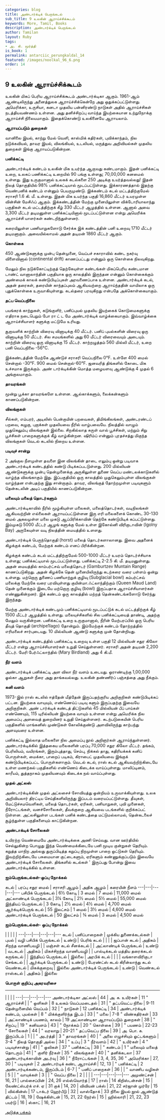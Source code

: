 ```yaml
---
categories: blog
title: அண்டார்க்டிக் பெருங்கடல்
sub_title: 9 உலகின் ஆராய்ச்சிக்கூடம்
keywords: More, Tamil, Books
description: அண்டார்க்டிக் பெருங்கடல்
author: Tamilan
layout: Ruby
tags:
- அ. கி. மூர்த்தி
is_book: 1
permalink: antarciic_perungkaldal_14
featured: /images/noolkal_96_6.png
order: 14
---
```



## 9 உலகின் ஆராய்ச்சிக்கூடம்

உலகின் மிகப் பெரிய ஆராய்ச்சிக்கூடம் அண்டார்க்டிகா ஆகும். 1961-ஆம் ஆண்டிலிருந்து அனைத்துலக ஆராய்ச்சிக்கென்றே அது ஒதுக்கப்பட்டுள்ளது. அமெரிக்கா, உருசியா, கனடா முதலிய பன்னிரண்டு நாடுகள் அதில் ஆராய்ச்சிகள் நடத்தியவண்ணம் உள்ளன. அது தனிச்சிறப்பு வாய்ந்த இயற்கையான உற்றுநோக்கு ஆராய்ச்சி நிலையமாகும். இதைக்கொண்டு உலகினையே ஆராயலாம்.

**ஆராயப்படும் துறைகள்**

வானிலை இயல், காற்று மேல் வெளி, காஸ்மிக் கதிர்கள், புவிக்காந்தம், நில நடுக்கவியல், தாவர இயல், விலங்கியல், உடலியல், மருத்துவ அறிவியல்கள் முதலிய துறைகள் இங்கு ஆராயப்படுகின்றன.

**பனிக்கட்டி**

அண்டார்க்டிக் கண்டம் உலகின் மிக உயர்ந்த ஆறாவது கண்டமாகும். இதன் பனிக்கட்டி உறை, உலகப் பணிக்கட்டி உறையில் 90 பங்கு உள்ளது; 70,00,000 கனமைல் உள்ளது. இது உருகுமானால் உலகக் கடல்களை 250 அடிக்கு உயர்த்தவல்லது! இதன் நிலத் தொகுதியில் 98% பனிக்கட்டியால் மூடப்பட்டுள்ளது. இக்காரணத்தால் இதற்கு வெண்பனிக் கண்டம் என்னும் பெயருமுண்டு. இக்கண்டம் கடல் மட்டத்திற்குமேல் சராசரி 1.6 கி. மீ. உள்ளது. இதன் மிக உயர்ந்த பகுதி 16,860 மீட்டர் உயரமுள்ள வின்சின் மேசிஃப் ஆகும். இக்கண்டத்தின் மேற்கு முனையிலுள்ள விக்டோரியாலாந்து பகுதிகள் கடல் மட்டத்திற்குக் கீழ் 330 மீட்டர் ஆழத்தில் உள்ளன. ஆனால் அவை 3,300 மீட்டர் தடிமனுள்ள பனிக்கட்டியினால் மூடப்பட்டுள்ளன என்று அமெரிக்க ஆராய்ச்சி யாளர்கள் கண்டறிந்துள்ளனர்.

கரையிலுள்ள பணியாறுகளோடு சேர்க்க இக் கண்டத்தின் பனி உறைவு 1710 மீட்டர் தடிமனாகும். அவையில்லாமல் அதன் தடிமன் 1860 மீட்டர் ஆகும்.

**கொள்கை**

450 ஆண்டுகளுக்கு முன்பு தென்முனை, வெப்பச் சகாராவில் கண்ட நகர்வு விளைவினால் (continental drift) காணப்பட்டது என்னும் ஒரு கொள்கை நிலவுகிறது.

மேலும் நில நடுக்கோட்டிற்குத் தெற்கேயுள்ள கண்டங்கள் மிகப்பெரிய கண்டமான டாண்ட் வானாலாந்தின் பகுதியாக ஒரு காலத்தில் இருந்தன என்னும் கொள்கைக்கும் அண்மைக் காலக் கண்டுபிடிப்புகள் அரவணைப்பாக உள்ளன. அண்டார்க்டிக் கடல், அதன் தரைகள், தரையின் காந்தப்புலம் ஆகியவற்றை ஆராய்ந்ததின் வாயிலாக ஒரு புதுக்கொள்கை உருவாகியுள்ளது. கடல்தரை பரவுகிறது என்பதே அக்கொள்கையாகும்.

**தட்ப வெப்பநிலை**

பயங்கரக் காற்றுகள், கடுங்குளிர், பனிப்புயல் முதலிய இயற்கைக் கொடுமைகளுக்கு எதிராக நடைபெறும் போ ரா ட் ட மே அண்டார்க்டிக் வாழ்க்கையாகும். இவ்வாழ்க்கை ஆராய்ச்சியாளர் களுக்கு மட்டுமே உரியது.

சூறாவளிக் காற்றின் விரைவு வினாடிக்கு 40 மீட்டர். பனிப் புயல்களின் விரைவு ஒரு வினாடிக்கு 50 மீட்டர். சில சமயங்களில் அது 60 மீட்டர் விரைவையும் அடையும். காற்றின் விரைவு ஒரு வினாடிக்கு 15 மீட்டர். காற்றழுத்தம் 560 மில்லி மீட்டர், உறை பனி வெப்பநிலை -56°C.

இக்கண்டத்தின் மேற்கே ஆண்டுச் சராசரி வெப்பநிலை 0°F. உள்ளே 400 மைல் சென்றால் -30°F. 900 மைல் சென்றால்-60°F. ஜனவரித் திங்களில் கோடை மிக உச்சமாக இருக்கும். அண் டார்க்டிக்கின் மொத்த மழையளவு ஆண்டுக்கு 4 முதல் 6 அங்குலமாகும்.

**தாவரங்கள்**

மூன்று பூக்கா தாவரங்களே உள்ளன. ஆல்காக்களும், லைக்கன்களும் காணப்படுகின்றன.

**விலங்குகள்**

சீல்கள், எம்பரர், அடிலிஸ் பென்குயின் பறவைகள், திமிங்கிலங்கள், அண்டரண்டப் பறவை, கழுகு, புறாக்கள் முதலியவை நீரில் வாழ்பவையே. நிலத்தில் வாழும் முதுகெலும்பு விலங்குகள் இல்லை. சிறகில்லாத சுருள் வால் பூச்சிகள், மற்றும் சிறு பூச்சிகள் பாறைகளுக்குக் கீழ் வாழ்கின்றன. ஷிரிம்ப் என்னும் புரதச்சத்து மிகுந்த விலங்குகள் வெடல் கடலில் நிறைய உள்ளன.

**படிவுச் சான்று**

2 அங்குல நீளமுள்ள தவளை இன விலங்கின் தாடை எலும்பு ஒன்று படிவாக அண்டார்க்டிக் கண்டத்தில் கண்டு பிடிக்கப்படடுள்ளது. 200 மில்லியன் ஆண்டுகளுக்கு முன்பு தென்முனைக்கு அருகிலுள்ள துணை வெப்ப மண்டலக்காடுகளில் வாழ்ந்த விலங்காகும் இது. இப்பகுதியில் ஒரு காலத்தில் முதுகெலும்புள்ள விலங்குகள் வாழ்ந்தன என்பதற்கு இது சான்றாகும். தாவர, விலங்குத் தோற்றமுள்ள படிவுகளும் தென்கடலின் அடிப் பகுதியில் காணப்படுகின்றன.

**மலையும் மலைத் தொடர்களும்**

அண்டார்க்டிகாவில் நீரில் மூழ்கியுள்ள மலைகள், மலைத்தொடர்கள், வடிநிலங்கள் ஆகியவற்றின் எல்லைகள் ஆராயப்பட்டுள்ளன இரு எரி மலைகளைக் கொண்ட 30-130 மைல் அகலமுள்ள மலை முகடு ஆப்பிரிக்காவின் தெற்கே கண்டுபிடிக் கப்பட்டுள்ளது. இம்முகடு 5000 மீட்டர் ஆழங் களுக்கு மேல் உள்ள இகோல்னி விரிகுடாவின் (Igolny Bay) அருகேயுள்ள வடி நிலத்தின் மையத்தில் உளளது.

அண்டார்க்டிக் பெருந்தொகுதி (horst) மலைத் தொடர்களாலானது. இவை அதனைக் கிழக்குக் கண்டம், மேற்குக் கண்டம் எனப் பிரிக்கின்றன.

கிழக்குக் கண்டம் கடல் மட்டத்திற்குமேல் 500-1000 மீட்டர் உயரம் தொடர்ச்சியாக உள்ளது; பனிக்கட்டியால் மூடப்பட்டுள்ளது. பனிக்கட்டி 2-2.5 கி. மீ. தடிமனுள்ளது. அதன் மையத்தில் காம்பர்ட்சவ் மலைத்தொடர் (Gamburtzev Muntain Range) காணப்படுகிறது. அதன் கிழக்கே தென் முனையிலிருந்து கடற்கரை வரை பள்ளம் ஒன்று உள்ளது. மற்றொரு துணைப் பணியாற்றுக் குழிவு (Subglacial bowl) கம்பர்ட்சவ் மலைக்கு மேற்கே வரை பரவியுள்ளது குயின்மா.ஃட்லாந்திற்கும் (Queen Maud Land) தென் முனைக்கும் இடையே மற்றொரு குழிவு (bowl) இருப்பதாக ஆராய்ச்சியாளர்கள் எண்ணுகின்றனர். இக் கண்டம் ஒரு காலத்தில் மற்றத் தென்கண்டங்களோடு சேர்ந்து இருந்தது.

மேற்கு அண்டார்க்டிக் கண்டமும் பனிக்கட்டியால் மூடப்பட்டுக் கடல் மட்டத்திற்குக் கீழ் 1500 மீட்டர் ஆழத்தில் உள்ளது. மலையுச்சிகளில் சில பனிக்கட்டியைத் தாண்டி, அதற்கு மேலும் வருகின்றன. பனிக்கட்டி உறை உருகுமானால், நீரின் மேற்பரப்பில் ஒரு பெரிய தீவுத் தொகுதி (archipe1lago) தோன்றும். இம்மேற்குக் கண்டம் தோற்றத்தில் எரிமலைச் சார்புடையது. 10 மில்லியன் ஆண்டு களுக்கு முன் தோன்றியது.

அண்டார்க்டிக் கண்டத்தில் பனிக்கட்டி உறைவு உள்ள பகுதி 12 மில்லியன் சதுர கிலோ மீட்டர் என்று ஆராய்ச்சியாளர்கள் உறுதி செய்துள்ளனர். சராசரி அதன் தடிமன் 2,200 மீட்டர். மேரி பேர்ஃட்லாந்தில் (Mary Birdland) அது 4 கி.மீ.

**நீர் வளம்**

அண்டார்க்டிக் பனிக்கட்டி அள விலா நீர் வளம் உடையது. ஓராண்டிற்கு 1,00,000 ஓல்கா ஆறுகள் நீரை அது தாங்கவல்லது. உலகின் தண்ணிர்ப் பஞ்சத்தை அது நீக்கும்.

**கனி வளம்**

1973-இல் ராஸ் கடலில் ஈத்தேன் மீத்தேன் இருப்பதற்குரிய அறிகுறிகள் கண்டுபிடிக்கப் பட்டன. இயற்கை வாயுவும், எண்ணெய்ப் படிவு களும் இருப்பதற்கு இவையே அறிகுறிகள். அண் டார்க்டிக் கண்டத் திட்டுகளில் 45 மில்லியன் பீப் பாய்கள் எண்ணெயும், 115 டிரில்லியன் இயற்கை வாயும் உள்ளன என்று அமெரிக்க நில அமைப்பு அளவைத் துறையினர் உறுதி செய்துள்ளனர். கடற்படுகையின் பெரிய பகுதிகளில் மாங்கனிஸ் முண்டுகள் கோலிக்குண்டு அளவிலிருந்து காற்பந்து அளவுவரை உள்ளன.

பனிக்கட்டி இல்லாத மலைகளை நில அமைப்பு நூல் அறிஞர்கள் ஆராய்ந்துள்ளனர். அண்டார்க்டிக்கில் இத்தகைய மலைகளின் பரப்பு 70,000 சதுர கிலோ மீட்டர். தங்கம், பெரிலியம், வயிரங்கள், இரும்புத்தாது, செம்பு, நிக்கல் தாது, கதிரியக்கக் கனிப் பொருள்கள், மைக்கா, பாறைப் படிகம், கிராபைட் முதலியவை இங்குக் கண்டுபிடிக்கப்பட்ட பொருள்களாகும். வெடல் கடல், ராஸ் கடல் ஆகியவற்றிற்கிடையே உள்ள மணற்கல் பகுதிகளில் எண்ணெய் கிடைக்க வாய்ப்புள்ளது. மாலிப்டினம், காரீயம், துத்தநாகம் முதலியனவும் கிடைக்க நல் வாய்ப்புள்ளது.

**முதல் அட்லஸ்**

அண்டார்க்டிக்கின் முதல் அட்லசைச் சோவியத்து ஒன்றியம் உருவாக்கியுள்ளது. உலக அறிவியலார் திரட்டிய செய்திகளிலிருந்து இப்படம் வரையப்பட்டுள்ளது. தீவுகள், மேட்டுச்சமவெளிகள், மலைத் தொடர்கள், ஏரிகள், பனியாறுகள், புவி முனைகள், நீரோட்டங்கள், வனச்சோலைகள், தீவக்குறை ஆகியவை படங்களில் குறிக்கப்பட் டுள்ளன. அட்லசிலுள்ள படங்கள் பனிக் கண்டத்தை மட்டுமல்லாமல், தென்கடலைச் சூழ்ந்துள்ள பகுதிகளையும் காட்டுகின்றன.

**அண்டாக்டிக் சோலைகள்**

உயிரற்ற வெண்மையே அண்டார்க்டிக்கை அணி செய்வது. வான ஊர்தியில் செல்லுகின்ற பொழுது இந்த வெண்மைக்கிடையே பனி மூடிய குன்றுகள் தெரியும். கறுத்த மாநிற அல்லது துருப்பிடித்த கறுப்பு நிறமுள்ள பாறை ஒட்டுகள் தெரியும். இவற்றிற்கிடையே பசுமையான குட்டைகளும், ஏரிகளும் கண்ணுக்குப்படும் இவையே அண்டார்க்டிக் சோலைகள். திங்களில் கடல்கள் ' இருப்பது போன்று இவை அண்டார்க்டிக்கில் உள்ளன.

**ஐம்பெருங்கடல்கள்-ஒப்பு நோக்கல்**

கடல் | பரப்பு சதுர மைல் | சராசரி ஆழம் | அதிக ஆழம் | கரையின் நீளம் \---|---|---|---|--- பசிபிக் பெருங்கடல் | 6½ கோடி | 3 மைல் | 7 மைல் | 11,000 மைல் அட்லாண்டிக் பெருங்கடல் | 3¼ கோடி | 2½ மைல் | 5½ மைல் | 55,000 மைல் இந்தியப் பெருங்கடல் | 3 கோடி | 2½ மைல் | 4½ மைல் | 4,700 மைல் ஆர்க்டிக்பெருங் கடல் | 55 இலட்சம் | 1 மைல் | 3½ மைல் | 4,600 மைல் அண்டார்க்டிக் பெருங்கடல் | 50 இலட்சம் | ¾ மைல் | 3 மைல் | 4,500 மைல்

**ஐம்பெருங்கடல்கள்- ஒப்பு நோக்கல்**

| | | | | \---|---|---|---|---|--- கடல் | பனிப்பாறைகள் | முக்கிய துணைக்கடல்கள் | புயல் | வழி பசிபிக் பெருங்கடல் | உண்டு | பெரிங் கடல் | | | | ஜப்பான் கடல் | அதிகம் | சிறந்த வாணிபவழி | | மஞ்சள் கடல் சீனக்கடல் | | அட்லாண்டிக் பெருங்கடல் | உண்டு | வடகடல் | அதிகம் | மிகச்சிறந்த வாணிபவழி | | பால்டிக்கடல் மத்திய தரைக்கடல் கருங்கடல் | | இந்தியப் பெருங்கடல் | இல்லை | அரபிக் கடல் | | | | வங்காளவிரிகுடா செங்கடல் | | ஆர்க்டிக் பெருங்கடல் | உண்டு | பேரண்ட்ஸ் கடல் கிரீன்லாந்து கடல் வெண்கடல் | மிகக்குறைவு | இல்லை அண்டார்க்டிக் பெருங்கடல் | உண்டு | வெண்கடல் ராஸ்கடல் | அதிகம் | இல்லை

**பொருள் குறிப்பு அகரவரிசை**

* * *

| | | | \---|---|---|---|--- அண்டார்க்டிகா அட்லஸ் | 44 | அ. க. உயிர்கள் | 11 " ஆராய்ச்சி | | " ஒளிகள் | 8 உலகம் வெப்பமடைதல் | 31 | " தட்பவெட்ப நிலை | 9-11 தென்முனையில் வெப்பம் | 32 | " நாடுகள் | 12 பனிக்கட்டி | 34 | அண்டார்க்டிக் கண்டம், புயல்கள் | 8 " மிக்க்குளிர்ந்த இடம் | 33 | " மலை | 7-8 " விண்கதிர்கள் | 33 | அட்லாண்டிக் பயணம், காலம் | 19 அட்லாண்டிகா ஆராயப்படும் துறைகள் | 38 | " சிறப்பு | 19 " கனிவளம் | 43 | " நோக்கம் | 20 " கொள்கை | 39 | " பயணம் | 22-23 " சோலைகள் | 44 | " வரலாறு | 20-21 " தட்பவெட்ப நிலை | 39 | அ. பொ. க. இருப்பிடம் | 1 | | " அடர்த்தி | 3 " தாவரங்கள் | 40 | " அலை எழுச்சியும் ஓட்டங்களும் | 3-4 " நிலத் தொகுதி அல்ல | 34 | " உப்பு | 3 " நீர்வளம் | 42 | " உயிர்கள் | 4 " படிவுச்சான்று | 41 | " ஒலிகள் | 37 " பனிக்கட்டி | 38 | " கண்டம் | 1 " மலையும் மலைத் தொடரும் | 41 | " குளிர் நீர்கள் | 35 " விலங்குகள் | 40 | " தனிக்கடலா | 37 அண்டார்டிக்காவின் அடர்வு | 36 | " நீரோட்டங்கள் | 3, 4, 35, 36 " அமெரிக்கா | 27, 30 | " படிவுகள் | 2 அண்டார்டிக் கண்ட ஆராய்ச்சி | 12, 13 | " பனிக்கட்டி | 2 அண்டார்டிக்கண்டம், இருப்பிடம் | 6-7 | " பனிப் பாறைகள் | 36 | | " வாணிப வழிகள் | 5 | | " வாயுக்கள் | 3 | | " வெப்ப நிலை | 2 | | | | \---|---|---|---|--- அமுண்ட்சன் | 16, 21 | பால்சைப்பின் | 24, 26 எல்ஸ்வொர்த் | 17 | ராஸ் | 14 கிறிஸ்டன்சன் | 15 | லேண்ட்ஸ்பர்க் எச். ஏ | 31 குக் | 14, 20 | விவியன் பக்ஸ் | 21, 22 சர்ஜான் முர்ரே | 15 | வில்கின்ஸ் | 17 டாக்டர் ஹெர்பீடு | 32 | வாஸ்தோக் | 33 நிலை இயல் நூல் ஆண்டுத் திட்டம் | 18, 19 | ஷேக்கிள்டன் | 15, 21, 22 நேர்ஸ் | 15 | ஹில்லாரி | 21, 22, 23 பயர்டு | 16 | ஸ்காட் | 16, 21

[அடுத்த பக்கம்](antarciic_perungkaldal_15)